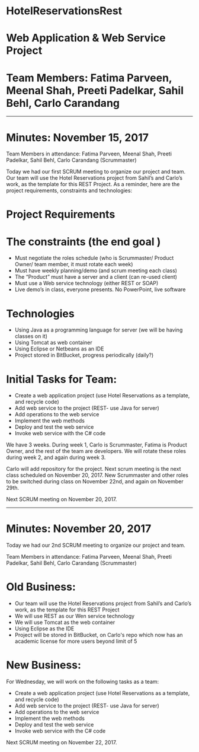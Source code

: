 # HotelReservationsRest

# Web Application & Web Service Project

# Team Members: Fatima Parveen, Meenal Shah, Preeti Padelkar, Sahil Behl, Carlo Carandang

____________________________
# Minutes: November 15, 2017

Team Members in attendance: Fatima Parveen, Meenal Shah, Preeti Padelkar, Sahil Behl, Carlo Carandang (Scrummaster)

Today we had our first SCRUM meeting to organize our project and team. Our team will use the Hotel Reservations project from Sahil’s and Carlo’s work, as the template for this REST Project. As a reminder, here are the project requirements, constraints and technologies:

# Project Requirements
# The constraints (the end goal ) 
* Must negotiate the roles schedule (who is Scrummaster/ Product Owner/ team member, it must rotate each week) 
* Must have weekly planning/demo (and scrum meeting each class) 
* The “Product” must have a server and a client (can re-used client) 
* Must use a Web service technology (either REST or SOAP)
* Live demo’s in class, everyone presents.  No PowerPoint, live software

# Technologies
* Using Java as a programming language for server (we will be having classes on it) 
* Using Tomcat as web container
* Using Eclipse or Netbeans as an IDE
* Project stored in BitBucket, progress periodically (daily?)

# Initial Tasks for Team:
* Create a web application project (use Hotel Reservations as a template, and recycle code)
* Add web service to the project (REST- use Java for server)
* Add operations to the web service
* Implement the web methods
* Deploy and test the web service
* Invoke web service with the C# code

We have 3 weeks. During week 1, Carlo is Scrummaster, Fatima is Product Owner, and the rest of the team are developers. We will rotate these roles during week 2, and again during week 3.

Carlo will add repository for the project. Next scrum meeting is the next class scheduled on November 20, 2017. New Scrummaster and other roles to be switched during class on November 22nd, and again on November 29th.

Next SCRUM meeting on November 20, 2017.

____________________________
# Minutes: November 20, 2017
Today we had our 2nd SCRUM meeting to organize our project and team.

Team Members in attendance: Fatima Parveen, Meenal Shah, Preeti Padelkar, Sahil Behl, Carlo Carandang (Scrummaster)

# Old Business:
* Our team will use the Hotel Reservations project from Sahil’s and Carlo’s work, as the template for this REST Project
* We will use REST as our Wen service technology
* We will use Tomcat as the web container
* Using Eclipse as the IDE
* Project will be stored in BitBucket, on Carlo's repo which now has an academic license for more users beyond limit of 5

# New Business:
For Wednesday, we will work on the following tasks as a team:

* Create a web application project (use Hotel Reservations as a template, and recycle code)
* Add web service to the project (REST- use Java for server)
* Add operations to the web service
* Implement the web methods
* Deploy and test the web service
* Invoke web service with the C# code

Next SCRUM meeting on November 22, 2017.